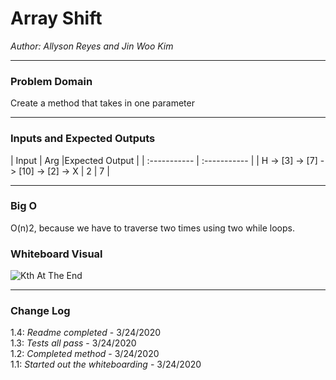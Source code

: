 # Array Shift

*Author: Allyson Reyes and Jin Woo Kim*

---

### Problem Domain
Create a method that takes in one parameter

---

### Inputs and Expected Outputs

| Input | Arg |Expected Output |
| :----------- | :----------- |
| H -> [3] -> [7] -> [10] -> [2] -> X | 2 | 7 |


---

### Big O

O(n)2, because we have to traverse two times using two while loops.

### Whiteboard Visual
![Kth At The End](../../../assets/kth.png)


---

### Change Log  
1.4: *Readme completed* - 3/24/2020  
1.3: *Tests all pass* - 3/24/2020  
1.2: *Completed method* - 3/24/2020  
1.1: *Started out the whiteboarding* - 3/24/2020

